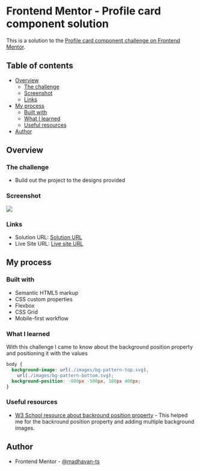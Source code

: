 # Frontend Mentor - Profile card component solution

This is a solution to the [Profile card component challenge on Frontend Mentor](https://www.frontendmentor.io/challenges/profile-card-component-cfArpWshJ).

## Table of contents

- [Overview](#overview)
  - [The challenge](#the-challenge)
  - [Screenshot](#screenshot)
  - [Links](#links)
- [My process](#my-process)
  - [Built with](#built-with)
  - [What I learned](#what-i-learned)
  - [Useful resources](#useful-resources)
- [Author](#author)

## Overview

### The challenge

- Build out the project to the designs provided

### Screenshot

![](./screenshot.jpg)

### Links

- Solution URL: [Solution URL](https://www.frontendmentor.io/solutions/profile-card-component-using-flexbox-and-background-position-ueJuiajoVv)
- Live Site URL: [Live site URL](https://charming-pegasus-94d48b.netlify.app)

## My process

### Built with

- Semantic HTML5 markup
- CSS custom properties
- Flexbox
- CSS Grid
- Mobile-first workflow

### What I learned

With this challenge I came to know about the background position property and positioning it with the values

```css
body {
  background-image: url(./images/bg-pattern-top.svg),
    url(./images/bg-pattern-bottom.svg);
  background-position: -800px -500px, 100px 400px;
}
```

### Useful resources

- [W3 School resource about backround position property](https://www.w3schools.com/cssref/pr_background-position.php) - This helped me for the backround position property and adding multiple background images.

## Author

- Frontend Mentor - [@madhavan-ts](https://www.frontendmentor.io/profile/madhavan-ts)
